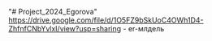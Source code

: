 "# Project_2024_Egorova" 
https://drive.google.com/file/d/1O5FZ9bSkUoC4OWh1D4-ZhfnfCNbYvlxI/view?usp=sharing - er-млдель
